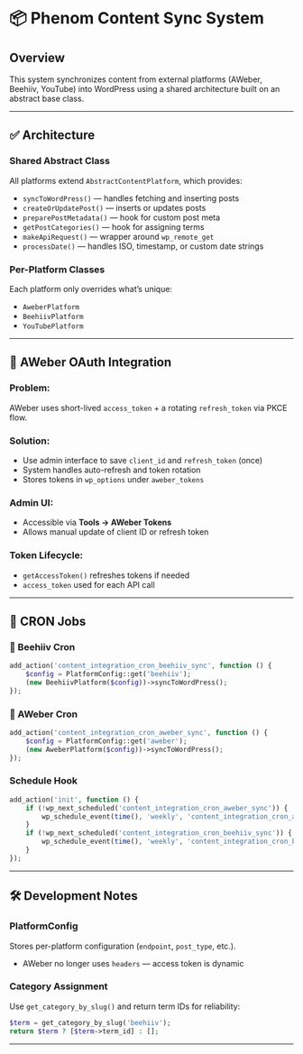 # 📦 Phenom Content Sync System

## Overview
This system synchronizes content from external platforms (AWeber, Beehiiv, YouTube) into WordPress using a shared architecture built on an abstract base class.

---

## ✅ Architecture

### Shared Abstract Class
All platforms extend `AbstractContentPlatform`, which provides:
- `syncToWordPress()` — handles fetching and inserting posts
- `createOrUpdatePost()` — inserts or updates posts
- `preparePostMetadata()` — hook for custom post meta
- `getPostCategories()` — hook for assigning terms
- `makeApiRequest()` — wrapper around `wp_remote_get`
- `processDate()` — handles ISO, timestamp, or custom date strings

### Per-Platform Classes
Each platform only overrides what’s unique:
- `AweberPlatform`
- `BeehiivPlatform`
- `YouTubePlatform`

---

## 🔐 AWeber OAuth Integration

### Problem:
AWeber uses short-lived `access_token` + a rotating `refresh_token` via PKCE flow.

### Solution:
- Use admin interface to save `client_id` and `refresh_token` (once)
- System handles auto-refresh and token rotation
- Stores tokens in `wp_options` under `aweber_tokens`

### Admin UI:
- Accessible via **Tools → AWeber Tokens**
- Allows manual update of client ID or refresh token

### Token Lifecycle:
- `getAccessToken()` refreshes tokens if needed
- `access_token` used for each API call

---

## 🔁 CRON Jobs

### 🐝 Beehiiv Cron
```php
add_action('content_integration_cron_beehiiv_sync', function () {
    $config = PlatformConfig::get('beehiiv');
    (new BeehiivPlatform($config))->syncToWordPress();
});
```

### 📧 AWeber Cron
```php
add_action('content_integration_cron_aweber_sync', function () {
    $config = PlatformConfig::get('aweber');
    (new AweberPlatform($config))->syncToWordPress();
});
```

### Schedule Hook
```php
add_action('init', function () {
    if (!wp_next_scheduled('content_integration_cron_aweber_sync')) {
        wp_schedule_event(time(), 'weekly', 'content_integration_cron_aweber_sync');
    }
    if (!wp_next_scheduled('content_integration_cron_beehiiv_sync')) {
        wp_schedule_event(time(), 'weekly', 'content_integration_cron_beehiiv_sync');
    }
});
```

---

## 🛠 Development Notes

### PlatformConfig
Stores per-platform configuration (`endpoint`, `post_type`, etc.).
- AWeber no longer uses `headers` — access token is dynamic

### Category Assignment
Use `get_category_by_slug()` and return term IDs for reliability:
```php
$term = get_category_by_slug('beehiiv');
return $term ? [$term->term_id] : [];
```
---
